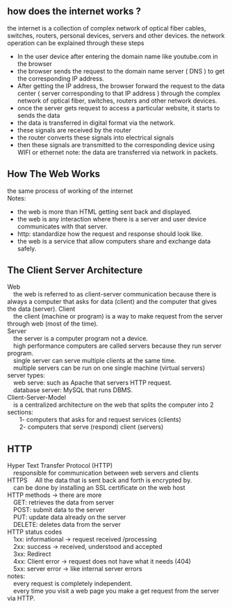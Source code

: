 
## how does the internet works ?

the internet is a collection of complex network of optical fiber cables, switches, routers, personal devices, servers and other devices.
the network operation can be explained through these steps
* In the user device after entering the domain name like youtube.com in the browser
* the browser sends the request to the domain name server ( DNS ) to get the corresponding IP address.
* After getting the IP address, the browser forward the request to the data center ( server corresponding to that IP address ) through the complex network of optical fiber, switches, routers and other network devices.
* once the server gets request to access a particular website, it starts to sends the data
* the data is transferred in digital format via the network.
* these signals are received by the router 
* the router converts these signals into electrical signals 
* then these signals are transmitted to the corresponding device using WIFI or ethernet
note: the data are transferred via network in packets.

## How The Web Works
the same process of working of the internet<br>
Notes:
* the web is more than HTML getting sent back and displayed.
* the web is any interaction where there is a server and user device communicates with that server.
* http: standardize how the request and response should look like.
* the web is a service that allow computers share and exchange data safely.

## The Client Server Architecture
Web<br>
	&emsp;the web is referred to as client-server communication because there is always a computer that asks for data (client) and the computer that gives the data (server).
Client<br>
	&emsp;the client (machine or program) is a way to make request from the server through web (most of the time).<br>
Server<br>
	&emsp;the server is a computer program not a device.<br>
	&emsp;high performance computers are called servers because they run server program.<br>
	&emsp;single server can serve multiple clients at the same time.<br>
	&emsp;multiple servers can be run on one single machine (virtual servers)<br>
server types:<br>
	&emsp;web serve: such as Apache that servers HTTP request.<br>
	&emsp;database server: MySQL that runs DBMS.<br>
Client-Server-Model<br>
	&emsp;is a centralized architecture on the web that splits the computer into 2 sections:<br>
		&emsp;&emsp;1- computers that asks for and request services (clients)<br>
		 &emsp;&emsp;2- computers that serve (respond) client (servers)<br>

## HTTP
Hyper Text Transfer Protocol (HTTP)<br>
	&emsp;responsible for communication between web servers and clients<br>
HTTPS
	&emsp;All the data that is sent back and forth is encrypted by.<br>
	&emsp;can be done by installing an SSL certificate on the web host <br>
HTTP methods  -> there are more<br>
	&emsp;GET: retrieves the data from server<br>
	&emsp;POST: submit data to the server<br>
	&emsp;PUT: update data already on the server<br>
	&emsp;DELETE: deletes data from the server<br>
HTTP status codes<br>
	&emsp;1xx: informational -> request received /processing<br>
	&emsp;2xx: success -> received, understood and accepted<br>
	&emsp;3xx: Redirect<br>
	&emsp;4xx: Client error -> request does not have what it needs (404)<br>
	&emsp;5xx: server error -> like internal server errors<br>
notes:<br>
	&emsp;every request is completely independent.<br>
	&emsp;every time you visit a web page you make a get request from the server via HTTP.
